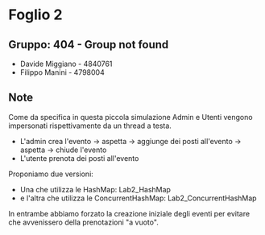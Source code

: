 # Foglio 2
## Gruppo: 404 - Group not found
- Davide Miggiano - 4840761
- Filippo Manini - 4798004
## Note
Come da specifica in questa piccola simulazione Admin e Utenti vengono impersonati rispettivamente da un thread a testa.

- L'admin crea l'evento → aspetta → aggiunge dei posti all'evento → aspetta → chiude l'evento
- L'utente prenota dei posti all'evento

Proponiamo due versioni:
- Una che utilizza le HashMap: Lab2_HashMap
- e l'altra che utilizza le ConcurrentHashMap: Lab2_ConcurrentHashMap

In entrambe abbiamo forzato la creazione iniziale degli eventi per evitare che avvenissero della prenotazioni "a vuoto".
